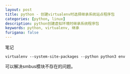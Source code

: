 ```yaml
---
layout: post
title: python - 创建virtualenv时选择继承系统站点程序包
categories: [python, linux]
description: python创建虚拟环境时继承系统程序包
keywords: python, virtualenv, 继承
furigana: false
---
```

笔记

``` nohighlight
virtualenv --system-site-packages --python python3 env
```

可以解决smbus模块不存在的问题。
